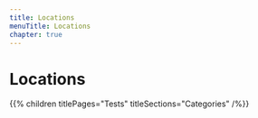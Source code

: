 ```yaml
---
title: Locations
menuTitle: Locations
chapter: true
---
```


# Locations

{{% children titlePages="Tests" titleSections="Categories" /%}}
